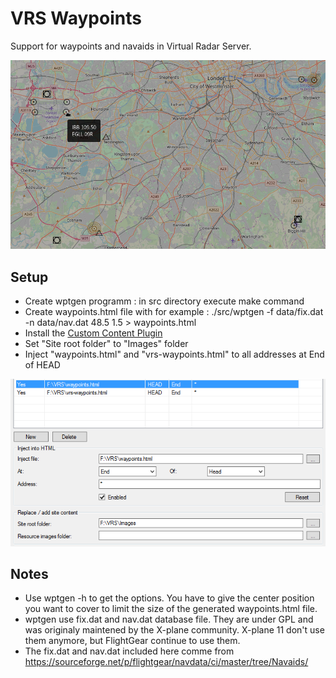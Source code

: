 # VRS Waypoints
Support for waypoints and navaids in Virtual Radar Server.

![Example](example.png)

## Setup
  * Create wptgen programm : in src directory execute make command
  * Create waypoints.html file with for example : ./src/wptgen -f data/fix.dat -n data/nav.dat 48.5 1.5 > waypoints.html
  * Install the [Custom Content Plugin](http://www.virtualradarserver.co.uk/Documentation/CustomContent/Default.aspx)
  * Set "Site root folder" to "Images" folder
  * Inject "waypoints.html" and "vrs-waypoints.html" to all addresses at End of HEAD

  ![Setup](setup.png)

## Notes
 * Use wptgen -h to get the options. You have to give the center position you want to cover to limit the size of the generated waypoints.html file.
 * wptgen use fix.dat and nav.dat database file. They are under GPL and was originaly maintened by the X-plane community. X-plane 11 don't use them anymore, but FlightGear continue to use them.
 * The fix.dat and nav.dat included here comme from https://sourceforge.net/p/flightgear/navdata/ci/master/tree/Navaids/
